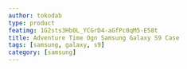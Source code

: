 ```yaml
---
author: tokodab
type: product
featimg: 1G2sts3Hb0L_YCGrD4-aGfPc0qM5-E58t
title: Adventure Time Ogn Samsung Galaxy S9 Case
tags: [samsung, galaxy, s9]
category: [samsung]
---
```

